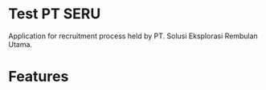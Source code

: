 # Test PT SERU

Application for recruitment process held by PT. Solusi Eksplorasi Rembulan Utama.

# Features
